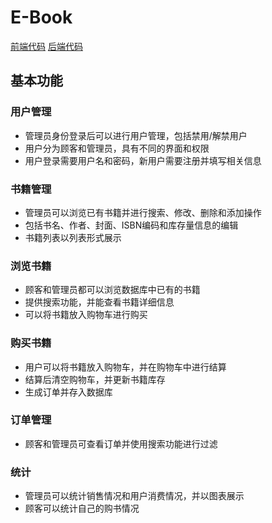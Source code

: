 # E-Book

[前端代码](https://github.com/Uric369/E-Book/tree/frontend)
[后端代码](https://github.com/Uric369/E-Book/tree/backend)

## 基本功能
### 用户管理
- 管理员身份登录后可以进行用户管理，包括禁用/解禁用户
- 用户分为顾客和管理员，具有不同的界面和权限
- 用户登录需要用户名和密码，新用户需要注册并填写相关信息

### 书籍管理
- 管理员可以浏览已有书籍并进行搜索、修改、删除和添加操作
- 包括书名、作者、封面、ISBN编码和库存量信息的编辑
- 书籍列表以列表形式展示

### 浏览书籍
- 顾客和管理员都可以浏览数据库中已有的书籍
- 提供搜索功能，并能查看书籍详细信息
- 可以将书籍放入购物车进行购买

### 购买书籍
- 用户可以将书籍放入购物车，并在购物车中进行结算
- 结算后清空购物车，并更新书籍库存
- 生成订单并存入数据库

### 订单管理
- 顾客和管理员可查看订单并使用搜索功能进行过滤

### 统计
- 管理员可以统计销售情况和用户消费情况，并以图表展示
- 顾客可以统计自己的购书情况
